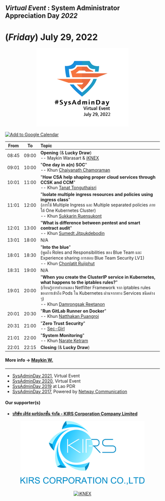 ## ***Virtual Event*** : System Administrator Appreciation Day ***2022***
# **(*Friday*) July 29, 2022**
<!-- ![](../Assets/SysAdminDay-2022-small.png "SysAdminDay2022(#VirtualEvent, #COVID19)")-->

<p align="center">
<img src="../Assets/SysAdminDay-2022-small.png" title="SysAdmin Day 2022 (#VirtualEvent, #COVID19)">
</p>
    
<a target="_blank" href="http://www.google.com/calendar/event?action=TEMPLATE&dates=20220729T013000Z%2F20220729T151500Z&ctz=Asia/Bangkok&text=Virtual%20Event%20%3A%20SysAdmin%20Day%202022&location=&details=For%20details%2C%20link%20here%3A%20https%3A%2F%2FSysAdminDay.GitHub.io%2F2022%2FVirtualEvent"><img title="Add to Google Calendar" border="0" src="https://www.google.com/calendar/images/ext/gc_button1_en.gif"></a>

| From    |    To    |  Topic                                                |
|:-------:|:--------:|:------------------------------------------------------|
| 08:45   |  09:00   | <b>Opening</b> (& <b>Lucky Draw</b>)<br>-- Maykin Warasart & [iKNEX](https://www.iknex.or.th)   |
| 09:01   |  10:00   | "<b>One day in a(n) SOC</b>"<br>-- Khun [Chaiyanath Chamoraman](https://www.facebook.com/BeetChamoraman) |
| 10:01   |  11:00   | "<b>How CSA help shaping proper cloud services through CCSK and CCM</b>"<br>-- Khun [Tanat Tonguthaisri](https://www.facebook.com/epicure) |
| 11:01   |  12:00   | "<b>Isolate multiple ingress resources and policies using ingress class</b>"<br>(การใช้ Multiple Ingress และ Multiple separated policies ภายใต้ One Kubernetes Cluster) <br>-- Khun [Sukkarin Ruensukont](https://www.facebook.com/lifescompanion) |
| 12:01   |  13:00   | "<b>What is difference between pentest and smart contract audit</b>"<br>-- Khun [Sumedt Jitpukdebodin](https://www.facebook.com/sumedt.jitpukdebodin) |                                                    |
| 13:01   |  18:00   | N/A
| 18:01   |  18:30   | "<b>Into the blue</b>"<br>(พูดถึง Roles and Responsibilities ของ Blue Team และ Experience sharing การสอบ Blue Team Security LV1) <br>-- Khun [Chonlatit Rujiphut](https://www.facebook.com/LuxFerrer7Sins) |
| 18:31   |  19:00   | N/A                                                   |
| 19:01   |  20:00   | "<b>When you create the ClusterIP service in Kubernetes, what happens to the iptables rules?</b>"<br>(เรียนรู้การทำงานของ Netfilter Framework จาก iptables rules ของการเข้าถึง Pods ใน Kubernetes ผ่านจากทาง Services ชนิดต่าง ๆ) <br>-- Khun [Damrongsak Reetanon](https://www.facebook.com/damrongsak) |
| 20:01   |  20:30   | "<b>Run GitLab Runner on Docker</b>"<br>-- Khun [Natthakan Puangroi](https://www.facebook.com/mayplepete)|
| 20:31   |  21:00   | "<b>Zero Trust Security</b>"<br>-- [Sec-Girl](https://www.facebook.com/InfoSecThaiGirl)|
| 21:01   |  22:00   | "<b>System Monitoring</b>"<br> -- Khun [Narate Ketram](https://www.facebook.com/koonnarate) |
| 22:01   |  22:15   | <b>Closing</b> (& <b>Lucky Draw</b>)                                                   |


#### More info -> [Maykin W.](https://line.me/R/ti/p/%40maykin)

---

* [SysAdminDay 2021](/2021/VirtualEvent), Virtual Event
* [SysAdminDay 2020](/2020/VirtualEvent), Virtual Event
* [SysAdminDay 2019](/2019/Laos) at Lao PDR
* [SysAdminDay 2017](https://www.facebook.com/sysadminthailand/photos/?tab=album&album_id=303193886821648), Powered by [Netway Communication](https://netway.co.th/)

#### Our supporter(s)
* [<b>บริษัท เคิร์ส คอร์ปอเรชั่น จำกัด - KIRS Corporation Company Limited</b>](https://www.facebook.com/kirscorp/)

<p align="center">
<a href="https://www.facebook.com/kirscorp" target="_blank"><img src="Supporters/Kirs-Logo.png" width="80%" title="บริษัท เคิร์ส คอร์ปอเรชั่น จำกัด - KIRS Corporation Company Limited"></a>
<br><br>
<a href="https://iknex.or.th" target="blank"><img src="https://iknexth.github.io/assets/images/logo.png" width="80%" title="iKNEX"></a>
</p>